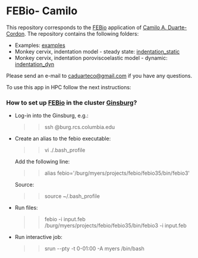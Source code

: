 FEBio- Camilo
===================

This repository corresponds to the [FEBio](https://febio.org/) application of [Camilo A. Duarte-Cordon](https://scholar.google.com/citations?user=d1GtGzgAAAAJ&hl=en). The repository contains the following folders:

* Examples: [examples](./examples)
* Monkey cervix, indentation model - steady state: [indentation_static](./monkey_cervix/cervix/indentation_static)
* Monkey cervix, indentation poroviscoelastic model - dynamic: [indentation_dyn](./monkey_cervix/indentation_dyn)

Please send an e-mail to [caduarteco@gmail.com](mailto:caduarteco@gmail.com)  if you have any questions.

To use this app in HPC follow the next instructions:

### How to set up [FEBio](https://febio.org/) in the cluster [Ginsburg](https://confluence.columbia.edu/confluence/display/rcs/Ginsburg+HPC+Cluster+User+Documentation)? ###

* Log-in into the Ginsburg, e.g.:

  >> ssh <UNI>@burg.rcs.columbia.edu

* Create an alias to the febio executable:

  >> vi ./.bash_profile

  Add the following line:

  >> alias febio='/burg/myers/projects/febio/febio35/bin/febio3'

  Source:

  >> source ~/.bash_profile

* Run files:

  >>  febio -i input.feb
  >>  /burg/myers/projects/febio/febio35/bin/febio3 -i input.feb

* Run interactive job:

  >> srun --pty -t 0-01:00 -A myers /bin/bash
